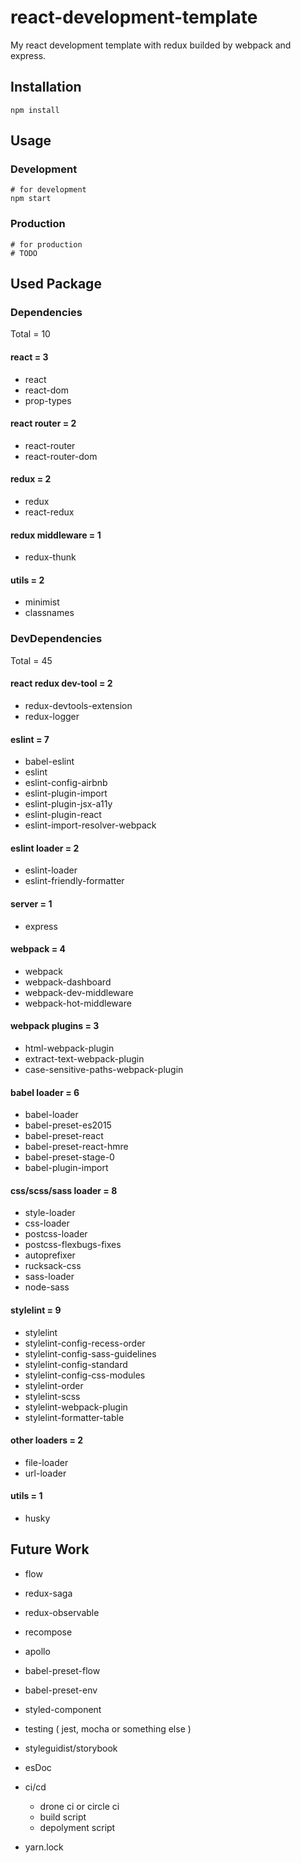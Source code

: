 # react-development-template
My react development template with redux builded by webpack and express.

## Installation
```shell=
npm install
```

## Usage
### Development
```shell=
# for development
npm start
```
### Production
```shell=
# for production
# TODO
```

## Used Package

### Dependencies
Total = 10

#### react = 3
- react
- react-dom
- prop-types

#### react router = 2
- react-router
- react-router-dom

#### redux = 2
- redux
- react-redux

#### redux middleware = 1
- redux-thunk

#### utils = 2
- minimist
- classnames


### DevDependencies
Total = 45

#### react redux dev-tool = 2
- redux-devtools-extension
- redux-logger

#### eslint = 7
- babel-eslint
- eslint
- eslint-config-airbnb
- eslint-plugin-import
- eslint-plugin-jsx-a11y
- eslint-plugin-react
- eslint-import-resolver-webpack

#### eslint loader = 2
- eslint-loader
- eslint-friendly-formatter

#### server = 1
- express

#### webpack = 4
- webpack
- webpack-dashboard
- webpack-dev-middleware
- webpack-hot-middleware

#### webpack plugins = 3
- html-webpack-plugin
- extract-text-webpack-plugin
- case-sensitive-paths-webpack-plugin

#### babel loader = 6
- babel-loader
- babel-preset-es2015
- babel-preset-react
- babel-preset-react-hmre
- babel-preset-stage-0
- babel-plugin-import

#### css/scss/sass loader = 8
- style-loader
- css-loader
- postcss-loader
- postcss-flexbugs-fixes
- autoprefixer
- rucksack-css
- sass-loader
- node-sass

#### stylelint = 9
- stylelint
- stylelint-config-recess-order
- stylelint-config-sass-guidelines
- stylelint-config-standard
- stylelint-config-css-modules
- stylelint-order
- stylelint-scss
- stylelint-webpack-plugin
- stylelint-formatter-table

#### other loaders = 2
- file-loader
- url-loader

#### utils = 1
- husky


## Future Work

- flow
- redux-saga
- redux-observable
- recompose
- apollo

- babel-preset-flow
- babel-preset-env

- styled-component

- testing ( jest, mocha or something else )

- styleguidist/storybook
- esDoc

- ci/cd
  - drone ci or circle ci
  - build script
  - depolyment script

- yarn.lock
